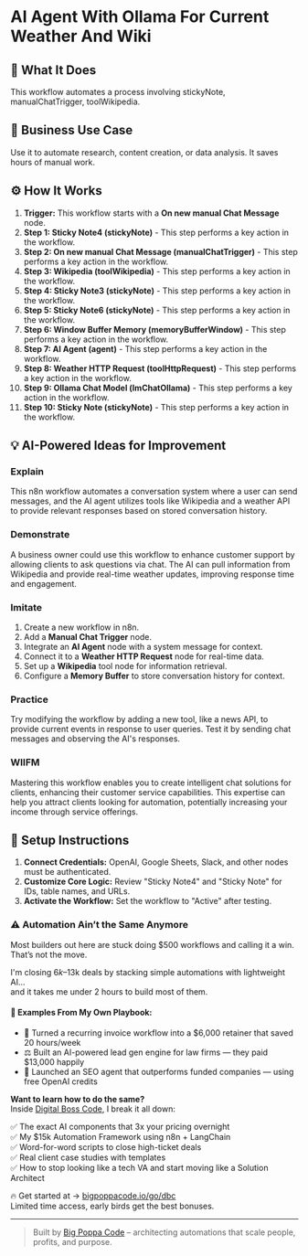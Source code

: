 # AI Agent With Ollama For Current Weather And Wiki

## 🚀 What It Does
This workflow automates a process involving stickyNote, manualChatTrigger, toolWikipedia.

## 💼 Business Use Case
Use it to automate research, content creation, or data analysis. It saves hours of manual work.

## ⚙️ How It Works
1.  **Trigger:** This workflow starts with a **On new manual Chat Message** node.
2. **Step 1: Sticky Note4 (stickyNote)** - This step performs a key action in the workflow.
3. **Step 2: On new manual Chat Message (manualChatTrigger)** - This step performs a key action in the workflow.
4. **Step 3: Wikipedia (toolWikipedia)** - This step performs a key action in the workflow.
5. **Step 4: Sticky Note3 (stickyNote)** - This step performs a key action in the workflow.
6. **Step 5: Sticky Note6 (stickyNote)** - This step performs a key action in the workflow.
7. **Step 6: Window Buffer Memory (memoryBufferWindow)** - This step performs a key action in the workflow.
8. **Step 7: AI Agent (agent)** - This step performs a key action in the workflow.
9. **Step 8: Weather HTTP Request (toolHttpRequest)** - This step performs a key action in the workflow.
10. **Step 9: Ollama Chat Model (lmChatOllama)** - This step performs a key action in the workflow.
11. **Step 10: Sticky Note (stickyNote)** - This step performs a key action in the workflow.

## 💡 AI-Powered Ideas for Improvement
### Explain
This n8n workflow automates a conversation system where a user can send messages, and the AI agent utilizes tools like Wikipedia and a weather API to provide relevant responses based on stored conversation history.

### Demonstrate
A business owner could use this workflow to enhance customer support by allowing clients to ask questions via chat. The AI can pull information from Wikipedia and provide real-time weather updates, improving response time and engagement.

### Imitate
1. Create a new workflow in n8n.
2. Add a **Manual Chat Trigger** node.
3. Integrate an **AI Agent** node with a system message for context.
4. Connect it to a **Weather HTTP Request** node for real-time data.
5. Set up a **Wikipedia** tool node for information retrieval.
6. Configure a **Memory Buffer** to store conversation history for context.

### Practice
Try modifying the workflow by adding a new tool, like a news API, to provide current events in response to user queries. Test it by sending chat messages and observing the AI's responses.

### WIIFM
Mastering this workflow enables you to create intelligent chat solutions for clients, enhancing their customer service capabilities. This expertise can help you attract clients looking for automation, potentially increasing your income through service offerings.

## 🔧 Setup Instructions
1. **Connect Credentials:** OpenAI, Google Sheets, Slack, and other nodes must be authenticated.
2. **Customize Core Logic:** Review "Sticky Note4" and "Sticky Note" for IDs, table names, and URLs.
3. **Activate the Workflow:** Set the workflow to "Active" after testing.

### ⚠️ Automation Ain’t the Same Anymore

Most builders out here are stuck doing $500 workflows and calling it a win.  
That’s not the move.  

I'm closing $6k–$13k deals by stacking simple automations with lightweight AI...  
and it takes me under 2 hours to build most of them.

#### 🧠 Examples From My Own Playbook:
- 🔁 Turned a recurring invoice workflow into a $6,000 retainer that saved 20 hours/week  
- ⚖️ Built an AI-powered lead gen engine for law firms — they paid $13,000 happily  
- 🚀 Launched an SEO agent that outperforms funded companies — using free OpenAI credits  

**Want to learn how to do the same?**  
Inside [Digital Boss Code](https://bigpoppacode.io/go/dbc), I break it all down:

✅ The exact AI components that 3x your pricing overnight  
✅ My $15k Automation Framework using n8n + LangChain  
✅ Word-for-word scripts to close high-ticket deals  
✅ Real client case studies with templates  
✅ How to stop looking like a tech VA and start moving like a Solution Architect  

🔥 Get started at → [bigpoppacode.io/go/dbc](https://bigpoppacode.io/go/dbc)  
Limited time access, early birds get the best bonuses.

---
> Built by [Big Poppa Code](https://bigpoppacode.io) – architecting automations that scale people, profits, and purpose.

